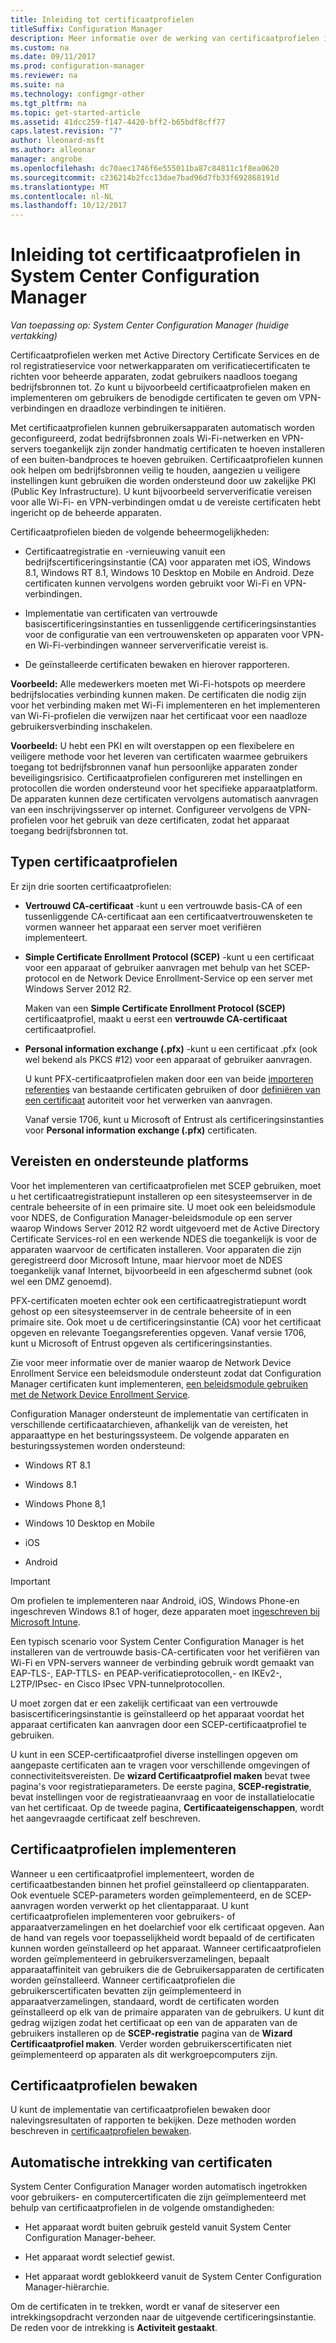 ```yaml
---
title: Inleiding tot certificaatprofielen
titleSuffix: Configuration Manager
description: Meer informatie over de werking van certificaatprofielen in System Center Configuration Manager met Active Directory Certificate Services.
ms.custom: na
ms.date: 09/11/2017
ms.prod: configuration-manager
ms.reviewer: na
ms.suite: na
ms.technology: configmgr-other
ms.tgt_pltfrm: na
ms.topic: get-started-article
ms.assetid: 41dcc259-f147-4420-bff2-b65bdf8cff77
caps.latest.revision: "7"
author: lleonard-msft
ms.author: alleonar
manager: angrobe
ms.openlocfilehash: dc70aec1746f6e555011ba87c84811c1f8ea0620
ms.sourcegitcommit: c236214b2fcc13dae7bad96d7fb33f692868191d
ms.translationtype: MT
ms.contentlocale: nl-NL
ms.lasthandoff: 10/12/2017
---
```

# <a name="introduction-to-certificate-profiles-in-system-center-configuration-manager"></a>Inleiding tot certificaatprofielen in System Center Configuration Manager

*Van toepassing op: System Center Configuration Manager (huidige vertakking)*


Certificaatprofielen werken met Active Directory Certificate Services en de rol registratieservice voor netwerkapparaten om verificatiecertificaten te richten voor beheerde apparaten, zodat gebruikers naadloos toegang bedrijfsbronnen tot. Zo kunt u bijvoorbeeld certificaatprofielen maken en implementeren om gebruikers de benodigde certificaten te geven om VPN-verbindingen en draadloze verbindingen te initiëren.

Met certificaatprofielen kunnen gebruikersapparaten automatisch worden geconfigureerd, zodat bedrijfsbronnen zoals Wi-Fi-netwerken en VPN-servers toegankelijk zijn zonder handmatig certificaten te hoeven installeren of een buiten-bandproces te hoeven gebruiken. Certificaatprofielen kunnen ook helpen om bedrijfsbronnen veilig te houden, aangezien u veiligere instellingen kunt gebruiken die worden ondersteund door uw zakelijke PKI (Public Key Infrastructure). U kunt bijvoorbeeld serververificatie vereisen voor alle Wi-Fi- en VPN-verbindingen omdat u de vereiste certificaten hebt ingericht op de beheerde apparaten.   

Certificaatprofielen bieden de volgende beheermogelijkheden:  

-   Certificaatregistratie en -vernieuwing vanuit een bedrijfscertificeringsinstantie (CA) voor apparaten met iOS, Windows 8.1, Windows RT 8.1, Windows 10 Desktop en Mobile en Android. Deze certificaten kunnen vervolgens worden gebruikt voor Wi-Fi en VPN-verbindingen.  

-   Implementatie van certificaten van vertrouwde basiscertificeringsinstanties en tussenliggende certificeringsinstanties voor de configuratie van een vertrouwensketen op apparaten voor VPN- en Wi-Fi-verbindingen wanneer serververificatie vereist is.  

-   De geïnstalleerde certificaten bewaken en hierover rapporteren.  

**Voorbeeld:** Alle medewerkers moeten met Wi-Fi-hotspots op meerdere bedrijfslocaties verbinding kunnen maken. De certificaten die nodig zijn voor het verbinding maken met Wi-Fi implementeren en het implementeren van Wi-Fi-profielen die verwijzen naar het certificaat voor een naadloze gebruikersverbinding inschakelen.  

**Voorbeeld:** U hebt een PKI en wilt overstappen op een flexibelere en veiligere methode voor het leveren van certificaten waarmee gebruikers toegang tot bedrijfsbronnen vanaf hun persoonlijke apparaten zonder beveiligingsrisico. Certificaatprofielen configureren met instellingen en protocollen die worden ondersteund voor het specifieke apparaatplatform. De apparaten kunnen deze certificaten vervolgens automatisch aanvragen van een inschrijvingsserver op internet. Configureer vervolgens de VPN-profielen voor het gebruik van deze certificaten, zodat het apparaat toegang bedrijfsbronnen tot.  

## <a name="types-of-certificate-profiles"></a>Typen certificaatprofielen  
 Er zijn drie soorten certificaatprofielen:  

-   **Vertrouwd CA-certificaat** -kunt u een vertrouwde basis-CA of een tussenliggende CA-certificaat aan een certificaatvertrouwensketen te vormen wanneer het apparaat een server moet verifiëren implementeert.  

-   **Simple Certificate Enrollment Protocol (SCEP)** -kunt u een certificaat voor een apparaat of gebruiker aanvragen met behulp van het SCEP-protocol en de Network Device Enrollment-Service op een server met Windows Server 2012 R2.

    Maken van een **Simple Certificate Enrollment Protocol (SCEP)** certificaatprofiel, maakt u eerst een **vertrouwde CA-certificaat** certificaatprofiel.

-   **Personal information exchange (.pfx)** -kunt u een certificaat .pfx (ook wel bekend als PKCS #12) voor een apparaat of gebruiker aanvragen.

    U kunt PFX-certificaatprofielen maken door een van beide [importeren referenties](/sccm/mdm/deploy-use/import-pfx-certificate-profiles) van bestaande certificaten gebruiken of door [definiëren van een certificaat](/sccm/mdm/deploy-use/create-pfx-certificate-profiles) autoriteit voor het verwerken van aanvragen.

    Vanaf versie 1706, kunt u Microsoft of Entrust als certificeringsinstanties voor **Personal information exchange (.pfx)** certificaten.


## <a name="requirements-and-supported-platforms"></a>Vereisten en ondersteunde platforms  
Voor het implementeren van certificaatprofielen met SCEP gebruiken, moet u het certificaatregistratiepunt installeren op een sitesysteemserver in de centrale beheersite of in een primaire site. U moet ook een beleidsmodule voor NDES, de Configuration Manager-beleidsmodule op een server waarop Windows Server 2012 R2 wordt uitgevoerd met de Active Directory Certificate Services-rol en een werkende NDES die toegankelijk is voor de apparaten waarvoor de certificaten installeren. Voor apparaten die zijn geregistreerd door Microsoft Intune, maar hiervoor moet de NDES toegankelijk vanaf Internet, bijvoorbeeld in een afgeschermd subnet (ook wel een DMZ genoemd).  

PFX-certificaten moeten echter ook een certificaatregistratiepunt wordt gehost op een sitesysteemserver in de centrale beheersite of in een primaire site.  Ook moet u de certificeringsinstantie (CA) voor het certificaat opgeven en relevante Toegangsreferenties opgeven.  Vanaf versie 1706, kunt u Microsoft of Entrust opgeven als certificeringsinstanties.  

Zie voor meer informatie over de manier waarop de Network Device Enrollment Service een beleidsmodule ondersteunt zodat dat Configuration Manager certificaten kunt implementeren, [een beleidsmodule gebruiken met de Network Device Enrollment Service](http://go.microsoft.com/fwlink/p/?LinkId=328657).  

Configuration Manager ondersteunt de implementatie van certificaten in verschillende certificaatarchieven, afhankelijk van de vereisten, het apparaattype en het besturingssysteem. De volgende apparaten en besturingssystemen worden ondersteund:  

-   Windows RT 8.1  

-   Windows 8.1  

-   Windows Phone 8,1  

-   Windows 10 Desktop en Mobile  

-   iOS  

-   Android  

> [!IMPORTANT]  
>  Om profielen te implementeren naar Android, iOS, Windows Phone-en ingeschreven Windows 8.1 of hoger, deze apparaten moet [ingeschreven bij Microsoft Intune](https://technet.microsoft.com/en-us/library/dn646962.aspx).   

Een typisch scenario voor System Center Configuration Manager is het installeren van de vertrouwde basis-CA-certificaten voor het verifiëren van Wi-Fi en VPN-servers wanneer de verbinding gebruik wordt gemaakt van EAP-TLS-, EAP-TTLS- en PEAP-verificatieprotocollen,- en IKEv2-, L2TP/IPsec- en Cisco IPsec VPN-tunnelprotocollen.  

U moet zorgen dat er een zakelijk certificaat van een vertrouwde basiscertificeringsinstantie is geïnstalleerd op het apparaat voordat het apparaat certificaten kan aanvragen door een SCEP-certificaatprofiel te gebruiken.  

U kunt in een SCEP-certificaatprofiel diverse instellingen opgeven om aangepaste certificaten aan te vragen voor verschillende omgevingen of connectiviteitsvereisten. De **wizard Certificaatprofiel maken** bevat twee pagina's voor registratieparameters. De eerste pagina, **SCEP-registratie**, bevat instellingen voor de registratieaanvraag en voor de installatielocatie van het certificaat. Op de tweede pagina, **Certificaateigenschappen**, wordt het aangevraagde certificaat zelf beschreven.  

## <a name="deploying-certificate-profiles"></a>Certificaatprofielen implementeren  
 Wanneer u een certificaatprofiel implementeert, worden de certificaatbestanden binnen het profiel geïnstalleerd op clientapparaten. Ook eventuele SCEP-parameters worden geïmplementeerd, en de SCEP-aanvragen worden verwerkt op het clientapparaat. U kunt certificaatprofielen implementeren voor gebruikers- of apparaatverzamelingen en het doelarchief voor elk certificaat opgeven. Aan de hand van regels voor toepasselijkheid wordt bepaald of de certificaten kunnen worden geïnstalleerd op het apparaat. Wanneer certificaatprofielen worden geïmplementeerd in gebruikersverzamelingen, bepaalt apparaataffiniteit van gebruikers die de Gebruikersapparaten de certificaten worden geïnstalleerd. Wanneer certificaatprofielen die gebruikerscertificaten bevatten zijn geïmplementeerd in apparaatverzamelingen, standaard, wordt de certificaten worden geïnstalleerd op elk van de primaire apparaten van de gebruikers. U kunt dit gedrag wijzigen zodat het certificaat op een van de apparaten van de gebruikers installeren op de **SCEP-registratie** pagina van de **Wizard Certificaatprofiel maken**. Verder worden gebruikerscertificaten niet geïmplementeerd op apparaten als dit werkgroepcomputers zijn.  

## <a name="monitoring-certificate-profiles"></a>Certificaatprofielen bewaken  

U kunt de implementatie van certificaatprofielen bewaken door nalevingsresultaten of rapporten te bekijken. Deze methoden worden beschreven in [certificaatprofielen bewaken](/sccm/protect/deploy-use/monitor-certificate-profiles).


## <a name="automatic-revocation-of-certificates"></a>Automatische intrekking van certificaten  
 System Center Configuration Manager worden automatisch ingetrokken voor gebruikers- en computercertificaten die zijn geïmplementeerd met behulp van certificaatprofielen in de volgende omstandigheden:  

-   Het apparaat wordt buiten gebruik gesteld vanuit System Center Configuration Manager-beheer.  

-   Het apparaat wordt selectief gewist.  

-   Het apparaat wordt geblokkeerd vanuit de System Center Configuration Manager-hiërarchie.  

 Om de certificaten in te trekken, wordt er vanaf de siteserver een intrekkingsopdracht verzonden naar de uitgevende certificeringsinstantie. De reden voor de intrekking is **Activiteit gestaakt**.  
